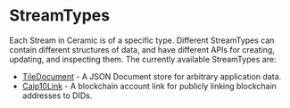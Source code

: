 # StreamTypes

Each Stream in Ceramic is of a specific type. Different StreamTypes can contain different structures of data, and have different APIs for creating, updating, and inspecting them. The currently available StreamTypes are:

* [TileDocument](tile-document/overview.md) - A JSON Document store for arbitrary application data.
* [Caip10Link](caip-10-link/overview.md) - A blockchain account link for publicly linking  blockchain addresses to DIDs.


</br>
</br>
</br>
